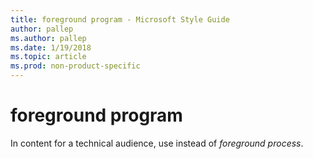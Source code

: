 ```yaml
---
title: foreground program - Microsoft Style Guide
author: pallep
ms.author: pallep
ms.date: 1/19/2018
ms.topic: article
ms.prod: non-product-specific
---
```


# foreground program

In content for a technical audience, use instead of *foreground process*.
